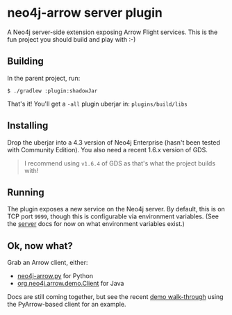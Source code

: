 # neo4j-arrow server plugin

A Neo4j server-side extension exposing Arrow Flight services. This is the 
fun project you should build and play with :-)

## Building
In the parent project, run:

```
$ ./gradlew :plugin:shadowJar
```

That's it! You'll get a `-all` plugin uberjar in: `plugins/build/libs`

## Installing
Drop the uberjar into a 4.3 version of Neo4j Enterprise (hasn't been tested 
with Community Edition). You also need a recent 1.6.x version of GDS.

> I recommend using `v1.6.4` of GDS as that's what the project builds with!

## Running
The plugin exposes a new service on the Neo4j server. By default, this is on 
TCP port `9999`, though this is configurable via environment variables. (See 
the [server](../server) docs for now on what environment variables exist.)

## Ok, now what?
Grab an Arrow client, either:

* [neo4j-arrow.py](../neo4j_arrow.py) for Python
* [org.neo4j.arrow.demo.Client](../client) for Java

Docs are still coming together, but see the recent 
[demo walk-through](../PyArrow%20Demo.ipynb) using the PyArrow-based client 
for an example.
